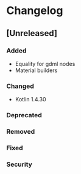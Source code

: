 # Changelog

## [Unreleased]
### Added
- Equality for gdml nodes
- Material builders

### Changed
- Kotlin 1.4.30

### Deprecated

### Removed

### Fixed

### Security
